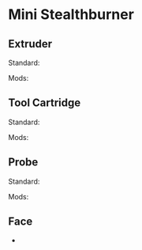 Mini Stealthburner
======

Extruder
------
Standard:


Mods:


Tool Cartridge
------
Standard:


Mods:


Probe
------
Standard:

Mods:


Face
------

* []()
